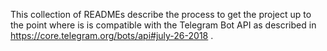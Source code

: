 This collection of READMEs describe the process to get the project up to the point where is is compatible with the Telegram Bot API as described in https://core.telegram.org/bots/api#july-26-2018 .

